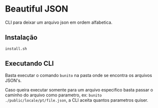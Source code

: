 # Beautiful JSON

CLI para deixar um arquivo json em ordem alfabetica.

## Instalação

`install.sh`

## Executando CLI

Basta executar o comando `bunito` na pasta onde se encontra os arquivos JSON's.

Caso queira executar somente para um arquivo especifico basta passar o caminho do arquivo como parametro, ex: `bunito ./public/locale/pt/file.json`, a CLI aceita quantos parametros quiser.
